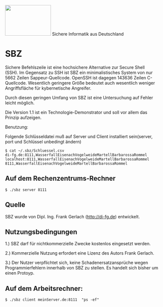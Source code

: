 <img src="https://upload.wikimedia.org/wikipedia/commons/b/ba/Flag_of_Germany.svg" width="150" height="100">
Sichere Informatik aus Deutschland


# SBZ

Sichere Befehlszeile ist eine hochsichere Alternative zur Secure Shell (SSH).
Im Gegensatz zu SSH ist SBZ ein minimalistisches System von nur 5662 Zeilen
Sappeur-Quellcode. OpenSSH ist dagegen 143636 Zeilen C-Quellcode. Wesentlich
geringere Größe bedeutet auch wesentlich weniger Angriffsfläche für 
kybernetische Angreifer.

Durch diesen geringen Umfang von SBZ ist eine Untersuchung auf Fehler leicht möglich.

Die Version 1.1 ist ein Technologie-Demonstrator und soll vor allem das
Prinzip aufzeigen. 

Benutzung: 

Folgende Schlüsseldatei muß auf Server und Client installiert sein(server, port und Schlüssel unbedingt ändern)
```
$ cat ~/.sbz/Schluessel.csv
di-fg.de:8111,WasserfallEisenachVogelweideMartellBarbarossaRommel
localhost:8111,WasserfallEisenachVogelweideMartellBarbarossaRommel
8111,WasserfallEisenachVogelweideMartellBarbarossaRommel
```

## Auf dem Rechenzentrums-Rechner
```
$ ./sbz server 8111
```

## Quelle
SBZ wurde von Dipl. Ing. Frank Gerlach (http://di-fg.de) entwickelt.

## Nutzungsbedingungen

1.) SBZ darf für nichtkommerzielle Zwecke kostenlos eingesetzt werden.

2.) Kommerzielle Nutzung erfordert eine Lizenz des Autors Frank Gerlach.

3.) Der Nutzer verpflichtet sich, keine Schadenersatzansprüche wegen
    Programmierfehlern innerhalb von SBZ zu stellen. Es handelt sich
    bisher um einen Protoyp.



## Auf dem Arbeitsrechner:
```
$ ./sbz client meinServer.de:8111  "ps -ef"
```

